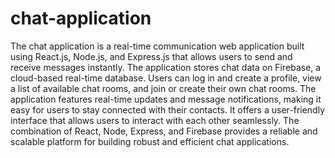 # chat-application

The chat application is a real-time communication web application built using React.js, Node.js, and Express.js that allows users to send and receive messages instantly. The application stores chat data on Firebase, a cloud-based real-time database. Users can log in and create a profile, view a list of available chat rooms, and join or create their own chat rooms. The application features real-time updates and message notifications, making it easy for users to stay connected with their contacts. It offers a user-friendly interface that allows users to interact with each other seamlessly. The combination of React, Node, Express, and Firebase provides a reliable and scalable platform for building robust and efficient chat applications.
